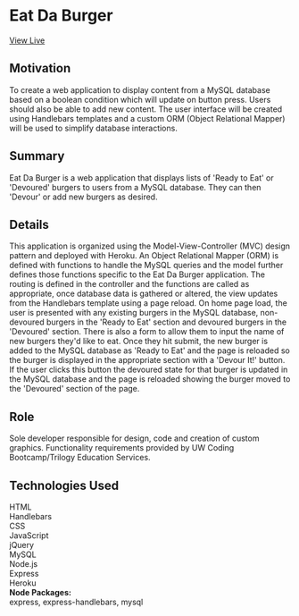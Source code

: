 # Eat Da Burger
[View Live](https://nameless-taiga-35229.herokuapp.com/)

## Motivation 
To create a web application to display content from a MySQL database based on a boolean condition which will update on button press. Users should also be able to add new content. The user interface will be created using Handlebars templates and a custom ORM (Object Relational Mapper) will be used to simplify database interactions. 

## Summary
Eat Da Burger is a web application that displays lists of 'Ready to Eat' or 'Devoured' burgers to users from a MySQL database. They can then 'Devour' or add new burgers as desired. 

## Details
This application is organized using the Model-View-Controller (MVC) design pattern and deployed with Heroku. An Object Relational Mapper (ORM) is defined with functions to handle the MySQL queries and the model further defines those functions specific to the Eat Da Burger application. The routing is defined in the controller and the functions are called as appropriate, once database data is gathered or altered, the view updates from the Handlebars template using a page reload. On home page load, the user is presented with any existing burgers in the MySQL database, non-devoured burgers in the 'Ready to Eat' section and devoured burgers in the 'Devoured' section. There is also a form to allow them to input the name of new burgers they'd like to eat. Once they hit submit, the new burger is added to the MySQL database as 'Ready to Eat' and the page is reloaded so the burger is displayed in the appropriate section with a 'Devour It!' button. If the user clicks this button the devoured state for that burger is updated in the MySQL database and the page is reloaded showing the burger moved to the 'Devoured' section of the page.

## Role
Sole developer responsible for design, code and creation of custom graphics. Functionality requirements provided by UW Coding Bootcamp/Trilogy Education Services.

## Technologies Used
HTML
<br/>Handlebars
<br/>CSS
<br/>JavaScript
<br/>jQuery
<br/>MySQL
<br/>Node.js
<br/>Express
<br/>Heroku
<br/>**Node Packages:** 
<br/>express, express-handlebars, mysql
